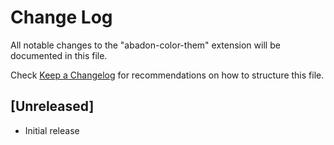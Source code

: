 # Change Log

All notable changes to the "abadon-color-them" extension will be documented in this file.

Check [Keep a Changelog](http://keepachangelog.com/) for recommendations on how to structure this file.

## [Unreleased]

- Initial release
